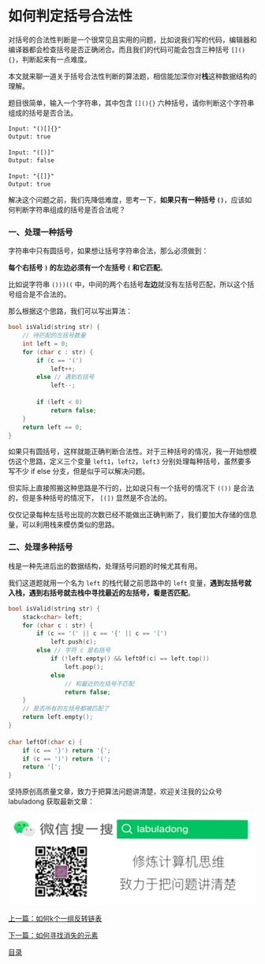 # 如何判定括号合法性

对括号的合法性判断是一个很常见且实用的问题，比如说我们写的代码，编辑器和编译器都会检查括号是否正确闭合。而且我们的代码可能会包含三种括号 `[](){}`，判断起来有一点难度。

本文就来聊一道关于括号合法性判断的算法题，相信能加深你对**栈**这种数据结构的理解。

题目很简单，输入一个字符串，其中包含 `[](){}` 六种括号，请你判断这个字符串组成的括号是否合法。

```
Input: "()[]{}"
Output: true

Input: "([)]"
Output: false

Input: "{[]}"
Output: true
```

解决这个问题之前，我们先降低难度，思考一下，**如果只有一种括号 `()`**，应该如何判断字符串组成的括号是否合法呢？

### 一、处理一种括号

字符串中只有圆括号，如果想让括号字符串合法，那么必须做到：

**每个右括号 `)` 的左边必须有一个左括号 `(` 和它匹配**。

比如说字符串 `()))((` 中，中间的两个右括号**左边**就没有左括号匹配，所以这个括号组合是不合法的。

那么根据这个思路，我们可以写出算法：

```cpp
bool isValid(string str) {
    // 待匹配的左括号数量
    int left = 0;
    for (char c : str) {
        if (c == '(')
            left++;
        else // 遇到右括号
            left--;

        if (left < 0)
            return false;
    }
    return left == 0;
}
```
如果只有圆括号，这样就能正确判断合法性。对于三种括号的情况，我一开始想模仿这个思路，定义三个变量 `left1`，`left2`，`left3` 分别处理每种括号，虽然要多写不少 if else 分支，但是似乎可以解决问题。

但实际上直接照搬这种思路是不行的，比如说只有一个括号的情况下 `(())` 是合法的，但是多种括号的情况下， `[(])` 显然是不合法的。

仅仅记录每种左括号出现的次数已经不能做出正确判断了，我们要加大存储的信息量，可以利用栈来模仿类似的思路。

### 二、处理多种括号

栈是一种先进后出的数据结构，处理括号问题的时候尤其有用。

我们这道题就用一个名为 `left` 的栈代替之前思路中的 `left` 变量，**遇到左括号就入栈，遇到右括号就去栈中寻找最近的左括号，看是否匹配**。

```cpp
bool isValid(string str) {
    stack<char> left;
    for (char c : str) {
        if (c == '(' || c == '{' || c == '[')
            left.push(c);
        else // 字符 c 是右括号
            if (!left.empty() && leftOf(c) == left.top())
                left.pop();
            else
                // 和最近的左括号不匹配
                return false;
    }
    // 是否所有的左括号都被匹配了
    return left.empty();
}

char leftOf(char c) {
    if (c == '}') return '{';
    if (c == ')') return '(';
    return '[';
}
```

坚持原创高质量文章，致力于把算法问题讲清楚，欢迎关注我的公众号 labuladong 获取最新文章：

![labuladong](../pictures/labuladong.jpg)


[上一篇：如何k个一组反转链表](../高频面试系列/k个一组反转链表.md)

[下一篇：如何寻找消失的元素](../高频面试系列/消失的元素.md)

[目录](../目录.md)